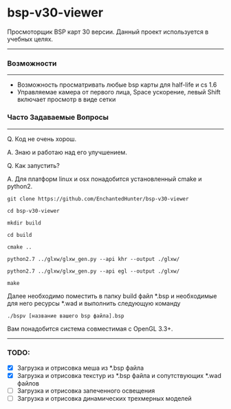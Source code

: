 # bsp-v30-viewer
Просмоторщик BSP карт 30 версии. Данный проект используется в учебных целях.

---

### Возможности
***
* Возможность просматривать любые bsp карты для half-life и cs 1.6
* Управляемае камера от первого лица, Space ускорение, левый Shift включает просмотр в виде сетки

### Часто Задаваемые Вопросы
***
Q. Код не очень хорош.

A. Знаю и работаю над его улучшением.

Q. Как запустить?

A. Для платформ linux и osx понадобится установленный cmake и python2.

`git clone https://github.com/EnchantedHunter/bsp-v30-viewer`

`cd bsp-v30-viewer`

`mkdir build`

`cd build`

`сmake ..`

`python2.7 ../glxw/glxw_gen.py --api khr --output ./glxw/`

`python2.7 ../glxw/glxw_gen.py --api egl --output ./glxw/`

`make`

Далее необходимо поместить в папку build файл *.bsp и необходимые для него ресурсы *.wad и выполнить следующую команду

`./bspv [название вашего bsp файла].bsp`

Вам понадобится система совместимая с OpenGL 3.3+.
***

### TODO:
- [x] Загрузка и отрисовка меша из *.bsp файла 
- [x] Загрузка и отрисовка текстур из *.bsp файла и сопутствующих *.wad файлов
- [ ] Загрузка и отрисовка запеченного освещения
- [ ] Загрузка и отрисовка динамических трехмерных моделей